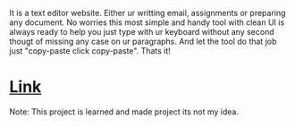 It is a text editor website.
Either ur writting email, assignments or preparing any document. No worries this most simple and handy tool with clean UI is always ready to help you just type with ur keyboard without any second thougt of missing any case on ur paragraphs. And let the tool do that job just "copy-paste click copy-paste". Thats it!

# [**Link**](https://aryan-zartex.github.io/TextUtils-beta/)

Note: This project is learned and made project its not my idea.
